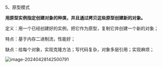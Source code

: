 5、原型模式

**用原型实例指定创建对象的种类，并且通过拷贝这些原型创建新的对象。**

定义：用一个已经创建好的实例，把它作为原型，复制它并创建一个新的对象；

特点：基于内存二进制流，性能好；

缺点：给每个对象，实现克隆方法；写代码复杂，对象多层引用；实现麻烦；





![image-20240428142500791](C:\Users\75414\AppData\Roaming\Typora\typora-user-images\image-20240428142500791.png)